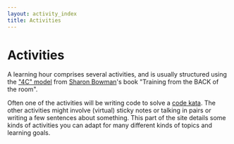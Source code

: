 ```yaml
---
layout: activity_index
title: Activities
---
```

# Activities

A learning hour comprises several activities, and is usually structured using the ["4C" model](4C_model.html) from [Sharon Bowman](https://bowperson.com/)'s book "Training from the BACK of the room".

Often one of the activities will be writing code to solve a [code kata](../kata_descriptions/index.html). The other activities might involve (virtual) sticky notes or talking in pairs or writing a few sentences about something. This part of the site details some kinds of activities you can adapt for many different kinds of topics and learning goals.



